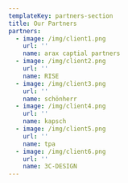 ```yaml
---
templateKey: partners-section
title: Our Partners
partners:
  - image: /img/client1.png
    url: ''
    name: arax captial partners
  - image: /img/client2.png
    url: ''
    name: RISE
  - image: /img/client3.png
    url: ''
    name: schönherr
  - image: /img/client4.png
    url: ''
    name: kapsch
  - image: /img/client5.png
    url: ''
    name: tpa
  - image: /img/client6.png
    url: ''
    name: 3C-DESIGN
---
```


